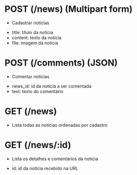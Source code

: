 # POST (/news) (Multipart form)
* Cadastrar notícias

- title: título da notícia
- content: texto da notícia
- file: imagem da notícia



# POST (/comments) (JSON)
* Comentar notícias

- news_id: id da notícia a ser comentada
- text: texto do comentário



# GET (/news)
* Lista todas as notícias ordenadas por cadastro



# GET (/news/:id)
* Lista os detalhes e comentários da notícia

- id: id da notícia recebido na URL